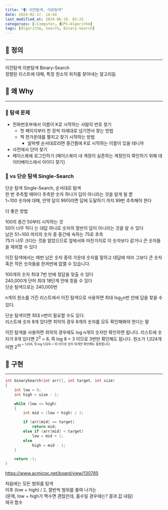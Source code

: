 ```yaml
---
title: "🌓 이진탐색, 이분탐색"
date: 2024-02-17. 14:44
last_modified_at: 2024-06-19. 02:25
categories: [⭐Computer, 🌓PS-Algorithm]
tags: [Algorithm, Search, Binary-Search]
---
```


## **💫 정의**

---

이진탐색 이분탐색 Binary-Search  
정렬된 리스트에 대해, 특정 원소의 위치를 찾아내는 알고리듬  

## **💫 왜 Why**

---

### **🫧 탐색 문제**

- 전화번호부에서 이름이 K로 시작하는 사람의 번호 찾기
  - 첫 페이지부터 한 장씩 차례대로 넘기면서 찾는 방법
  - 책 한가운데를 펼치고 찾기 시작하는 방법
    - 알파벳 순서대로라면 중간쯤에 K로 시작하는 이름이 있을 테니까
- 사전에서 단어 찾기
- 페이스북에 로그인하기 (페이스북이 내 계정이 실존하는 계정인지 확인하기 위해 데이터베이스에서 아이디 찾기)

### **🫧 vs 단순 탐색 Single-Search**

단순 탐색 Single-Search, 순서대로 탐색  
한 번 추측할 때마다 추측한 숫자 하나가 답이 아니라는 것을 알게 될 뿐  
1~100 숫자에 대해, 만약 답이 99이라면 답에 도달하기 까지 99번 추측해야 한다  

더 좋은 방법  

100의 중간 50부터 시작하는 것  
50이 너무 작다 는 대답 하나로 숫자의 절반이 답이 아니라는 것을 알 수 있다  
남은 51~100 까지의 숫자 중 중간에 속하는 75로 추측  
75가 너무 크다는 것을 알았으므로 앞에서와 마찬가지로 이 숫자보다 같거나 큰 숫자들을 제외할 수 있다  

이진 탐색에서는 매번 남은 숫자 중의 가운데 숫자를 말하고 대답에 따라 그보다 큰 숫자 혹은 작은 숫자들을 한꺼번에 없앨 수 있습니다.  

100개의 숫자 최대 7번 만에 정답을 맞출 수 있다  
240,000개 단어 최대 18단계 안에 찾을 수 있다  
단순 탐색으로는 240,000번  

n개의 원소를 가진 리스트에서 이진 탐색으로 사용하면 최대 log<sub>2</sub>n번 만에 답을 찾을 수 있다.  

단순 탐색이면 최대 n번이 필요할 수도 있다.  
리스트에 숫자 8개 있다면 최악의 경우 8개의 숫자를 모두 확인해봐야 한다는 말  

이진 탐색을 사용하면 최악의 경우에도 log n개의 숫자만 확인하면 됩니다. 리스트에 숫자가 8개 있다면 2<sup>3</sup> = 8, 즉 log 8 = 3 이므로 3번만 확인해도 됩니다. 원소가 1,024개이면 2<sup>10<sup> = 1,024, 즉 log 1,024 = 10 이므로 숫자 10개만 확인해도 충분합니다.  

## **💫 구현**

---

```cpp
int binarySearch(int arr[], int target, int size)
{
	int low = 0;
	int high = size - 1;

	while (low <= high)
	{
		int mid = (low + high) / 2;

		if (arr[mid] == target)
			return mid;
		else if (arr[mid] < target)
			low = mid + 1;
		else
			high = mid - 1;
	}

	return -1;
}
```

https://www.acmicpc.net/board/view/130785

처음에는 모든 범위를 탐색  
이후 (low + high) / 2, 절반씩 범위를 줄여 나가는  
(문제, low + high가 짝수면 괜찮은데, 홀수일 경우에는? 결과 값 내림)  
재귀 함수  
